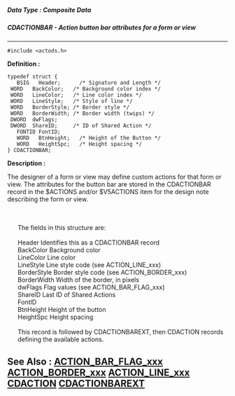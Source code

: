 ##### Data Type : Composite Data
##### CDACTIONBAR - Action button bar attributes for a form or view
---
```
#include <actods.h>
```

**Definition :**
```
typedef struct {
   BSIG   Header;      /* Signature and Length */
 WORD   BackColor;   /* Background color index */
 WORD   LineColor;   /* Line color index */
 WORD   LineStyle;   /* Style of line */
 WORD   BorderStyle; /* Border style */
 WORD   BorderWidth; /* Border width (twips) */
 DWORD  dwFlags;
 DWORD  ShareID;     /* ID of Shared Action */
   FONTID FontID;
   WORD   BtnHeight;   /* Height of the Button */
   WORD   HeightSpc;   /* Height spacing */
} CDACTIONBAR;
```

**Description :**

The designer of a form or view may define custom actions for that form or view.  The attributes for the button bar are stored in the CDACTIONBAR record in the $ACTIONS and/or $V5ACTIONS item for the design note describing the form or view.
<ul><br>
<br>
The fields in this structure are:<br>
<br>
Header	     Identifies this as a CDACTIONBAR record<br>
BackColor	     Background color<br>
LineColor	     Line color<br>
LineStyle	     Line style code (see ACTION_LINE_xxx)<br>
BorderStyle	     Border style code (see ACTION_BORDER_xxx)<br>
BorderWidth    Width of the border, in pixels<br>
dwFlags	     Flag values (see ACTION_BAR_FLAG_xxx)<br>
ShareID	     Last ID of Shared Actions<br>
FontID<br>
BtnHeight          Height of the button<br>
HeightSpc        Height spacing<br>
<br>
This record is followed by CDACTIONBAREXT, then CDACTION records defining the available actions.</ul>



**See Also :**
[ACTION_BAR_FLAG_xxx](/domino-c-api-docs/reference/Symb/ACTION_BAR_FLAG_xxx)
[ACTION_BORDER_xxx](/domino-c-api-docs/reference/Symb/ACTION_BORDER_xxx)
[ACTION_LINE_xxx](/domino-c-api-docs/reference/Symb/ACTION_LINE_xxx)
[CDACTION](/domino-c-api-docs/reference/Data/CDACTION)
[CDACTIONBAREXT](/domino-c-api-docs/reference/Data/CDACTIONBAREXT)
---
